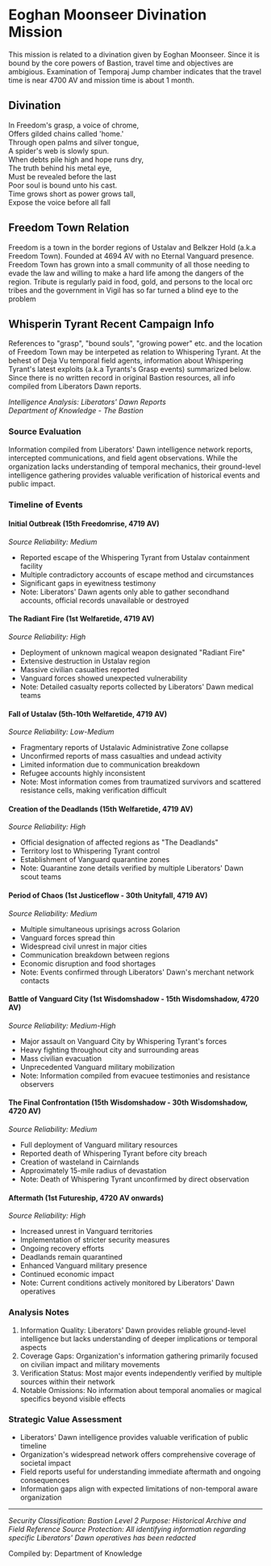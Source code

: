 # Eoghan Moonseer Divination Mission
This mission is related to a divination given by Eoghan Moonseer. Since it is bound by the core powers of Bastion, travel time and objectives are ambigious. Examination of Temporaj Jump chamber indicates that the travel time is near 4700 AV and mission time is about 1 month.

## Divination
In Freedom's grasp, a voice of chrome,\
Offers gilded chains called 'home.'\
Through open palms and silver tongue,\
A spider's web is slowly spun.\
When debts pile high and hope runs dry,\
The truth behind his metal eye,\
Must be revealed before the last\
Poor soul is bound unto his cast.\
Time grows short as power grows tall,\
Expose the voice before all fall

## Freedom Town Relation
Freedom is a town in the border regions of Ustalav and Belkzer Hold (a.k.a Freedom Town). Founded at 4694 AV with no Eternal Vanguard presence. Freedom Town has grown into a small community of all those needing to evade the law and willing to make a hard life among the dangers of the region. Tribute is regularly paid in food, gold, and persons to the local orc tribes and the government in Vigil has so far turned a blind eye to the problem

## Whisperin Tyrant Recent Campaign Info
References to "grasp", "bound souls", "growing power" etc. and the location of Freedom Town may be interpeted as relation to Whispering Tyrant. At the behest of Deja Vu temporal field agents, information about Whispering Tyrant's latest exploits (a.k.a Tyrants's Grasp events) summarized below. Since there is no written record in original Bastion resources, all info compiled from Liberators Dawn reports.

*Intelligence Analysis: Liberators' Dawn Reports*\
*Department of Knowledge - The Bastion*

### Source Evaluation
Information compiled from Liberators' Dawn intelligence network reports, intercepted communications, and field agent observations. While the organization lacks understanding of temporal mechanics, their ground-level intelligence gathering provides valuable verification of historical events and public impact.

### Timeline of Events

#### Initial Outbreak (15th Freedomrise, 4719 AV)
*Source Reliability: Medium*
- Reported escape of the Whispering Tyrant from Ustalav containment facility
- Multiple contradictory accounts of escape method and circumstances
- Significant gaps in eyewitness testimony
- Note: Liberators' Dawn agents only able to gather secondhand accounts, official records unavailable or destroyed

#### The Radiant Fire (1st Welfaretide, 4719 AV)
*Source Reliability: High*
- Deployment of unknown magical weapon designated "Radiant Fire"
- Extensive destruction in Ustalav region
- Massive civilian casualties reported
- Vanguard forces showed unexpected vulnerability
- Note: Detailed casualty reports collected by Liberators' Dawn medical teams

#### Fall of Ustalav (5th-10th Welfaretide, 4719 AV)
*Source Reliability: Low-Medium*
- Fragmentary reports of Ustalavic Administrative Zone collapse
- Unconfirmed reports of mass casualties and undead activity
- Limited information due to communication breakdown
- Refugee accounts highly inconsistent
- Note: Most information comes from traumatized survivors and scattered resistance cells, making verification difficult

#### Creation of the Deadlands (15th Welfaretide, 4719 AV)
*Source Reliability: High*
- Official designation of affected regions as "The Deadlands"
- Territory lost to Whispering Tyrant control
- Establishment of Vanguard quarantine zones
- Note: Quarantine zone details verified by multiple Liberators' Dawn scout teams

#### Period of Chaos (1st Justiceflow - 30th Unityfall, 4719 AV)
*Source Reliability: Medium*
- Multiple simultaneous uprisings across Golarion
- Vanguard forces spread thin
- Widespread civil unrest in major cities
- Communication breakdown between regions
- Economic disruption and food shortages
- Note: Events confirmed through Liberators' Dawn's merchant network contacts

#### Battle of Vanguard City (1st Wisdomshadow - 15th Wisdomshadow, 4720 AV)
*Source Reliability: Medium-High*
- Major assault on Vanguard City by Whispering Tyrant's forces
- Heavy fighting throughout city and surrounding areas
- Mass civilian evacuation
- Unprecedented Vanguard military mobilization
- Note: Information compiled from evacuee testimonies and resistance observers

#### The Final Confrontation (15th Wisdomshadow - 30th Wisdomshadow, 4720 AV)
*Source Reliability: Medium*
- Full deployment of Vanguard military resources
- Reported death of Whispering Tyrant before city breach
- Creation of wasteland in Cairnlands
- Approximately 15-mile radius of devastation
- Note: Death of Whispering Tyrant unconfirmed by direct observation

#### Aftermath (1st Futureship, 4720 AV onwards)
*Source Reliability: High*
- Increased unrest in Vanguard territories
- Implementation of stricter security measures
- Ongoing recovery efforts
- Deadlands remain quarantined
- Enhanced Vanguard military presence
- Continued economic impact
- Note: Current conditions actively monitored by Liberators' Dawn operatives

### Analysis Notes
1. Information Quality: Liberators' Dawn provides reliable ground-level intelligence but lacks understanding of deeper implications or temporal aspects
2. Coverage Gaps: Organization's information gathering primarily focused on civilian impact and military movements
3. Verification Status: Most major events independently verified by multiple sources within their network
4. Notable Omissions: No information about temporal anomalies or magical specifics beyond visible effects

### Strategic Value Assessment
- Liberators' Dawn intelligence provides valuable verification of public timeline
- Organization's widespread network offers comprehensive coverage of societal impact
- Field reports useful for understanding immediate aftermath and ongoing consequences
- Information gaps align with expected limitations of non-temporal aware organization

---

*Security Classification: Bastion Level 2*
*Purpose: Historical Archive and Field Reference*
*Source Protection: All identifying information regarding specific Liberators' Dawn operatives has been redacted*

Compiled by: Department of Knowledge